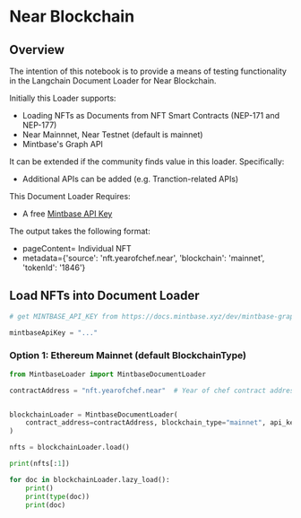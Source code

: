 # Near Blockchain

## Overview

The intention of this notebook is to provide a means of testing functionality in the Langchain Document Loader for Near Blockchain.

Initially this Loader supports:

*   Loading NFTs as Documents from NFT Smart Contracts (NEP-171 and NEP-177)
*   Near Mainnnet, Near Testnet (default is mainnet)
*   Mintbase's Graph API

It can be extended if the community finds value in this loader.  Specifically:

*   Additional APIs can be added (e.g. Tranction-related APIs)

This Document Loader Requires:

*   A free [Mintbase API Key](https://docs.mintbase.xyz/dev/mintbase-graph/)

The output takes the following format:

- pageContent= Individual NFT
- metadata=\{'source': 'nft.yearofchef.near', 'blockchain': 'mainnet', 'tokenId': '1846'\}

## Load NFTs into Document Loader


```python
# get MINTBASE_API_KEY from https://docs.mintbase.xyz/dev/mintbase-graph/

mintbaseApiKey = "..."
```

### Option 1: Ethereum Mainnet (default BlockchainType)


```python
from MintbaseLoader import MintbaseDocumentLoader

contractAddress = "nft.yearofchef.near"  # Year of chef contract address


blockchainLoader = MintbaseDocumentLoader(
    contract_address=contractAddress, blockchain_type="mainnet", api_key="omni-site"
)

nfts = blockchainLoader.load()

print(nfts[:1])

for doc in blockchainLoader.lazy_load():
    print()
    print(type(doc))
    print(doc)
```
